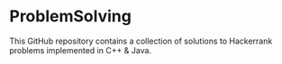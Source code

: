 # ProblemSolving
This GitHub repository contains a collection of solutions to Hackerrank problems implemented in C++ & Java.
